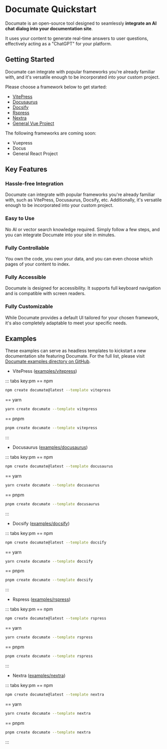 # Documate Quickstart

Documate is an open-source tool designed to seamlessly **integrate an AI chat dialog into your documentation site**.

It uses your content to generate real-time answers to user questions, effectively acting as a "ChatGPT" for your platform.

## Getting Started

Documate can integrate with popular frameworks you're already familiar with, and it's versatile enough to be incorporated into your custom project.

Please choose a framework below to get started:

- [VitePress](/integration/vitepress)
- [Docusaurus](/integration/docusaurus)
- [Docsify](/integration/docsify)
- [Rspress](/integration/rspress)
- [Nextra](/integration/nextra)
- [General Vue Project](/getting-started/general-vue)

The following frameworks are coming soon:

- Vuepress
- Docus
- General React Project

## Key Features

### Hassle-free Integration

Documate can integrate with popular frameworks you're already familiar with, such as VitePress, Docusaurus, Docsify, etc. Additionally, it's versatile enough to be incorporated into your custom project.

### Easy to Use

No AI or vector search knowledge required. Simply follow a few steps, and you can integrate Documate into your site in minutes.

### Fully Controllable

You own the code, you own your data, and you can even choose which pages of your content to index.

### Fully Accessible

Documate is designed for accessibility. It supports full keyboard navigation and is compatible with screen readers.

### Fully Customizable

While Documate provides a default UI tailored for your chosen framework, it's also completely adaptable to meet your specific needs.

## Examples

These examples can serve as headless templates to kickstart a new documentation site featuring Documate. For the full list, please visit [Documate examples directory on GitHub](https://github.com/AirCodeLabs/documate/tree/main/examples).

- VitePress ([examples/vitepress](https://github.com/AirCodeLabs/documate/tree/main/examples/vitepress))

::: tabs key:pm
== npm

```bash
npm create documate@latest --template vitepress
```

== yarn

```bash
yarn create documate --template vitepress
```

== pnpm

```bash
pnpm create documate --template vitepress
```

:::

- Docusaurus ([examples/docusaurus](https://github.com/AirCodeLabs/documate/tree/main/examples/docusaurus))

::: tabs key:pm
== npm

```bash
npm create documate@latest --template docusaurus
```

== yarn

```bash
yarn create documate --template docusaurus
```

== pnpm

```bash
pnpm create documate --template docusaurus
```

:::

- Docsify ([examples/docsify](https://github.com/AirCodeLabs/documate/tree/main/examples/docsify))

::: tabs key:pm
== npm

```bash
npm create documate@latest --template docsify
```

== yarn

```bash
yarn create documate --template docsify
```

== pnpm

```bash
pnpm create documate --template docsify
```

:::

- Rspress ([examples/rspress](https://github.com/AirCodeLabs/documate/tree/main/examples/rspress))

::: tabs key:pm
== npm

```bash
npm create documate@latest --template rspress
```

== yarn

```bash
yarn create documate --template rspress
```

== pnpm

```bash
pnpm create documate --template rspress
```

:::

- Nextra ([examples/nextra](https://github.com/AirCodeLabs/documate/tree/main/examples/nextra))

::: tabs key:pm
== npm

```bash
npm create documate@latest --template nextra
```

== yarn

```bash
yarn create documate --template nextra
```

== pnpm

```bash
pnpm create documate --template nextra
```

:::
